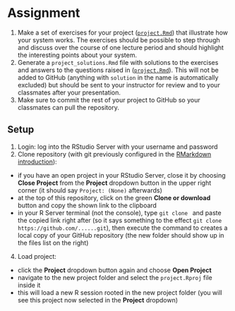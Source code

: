 # Assignment

 1. Make a set of exercises for your project ([`project.Rmd`](project.Rmd)) that illustrate how your system works. The exercises should be possible to step through and discuss over the course of one lecture period and should highlight the interesting points about your system.
 2. Generate a `project_solutions.Rmd` file with solutions to the exercises and answers to the questions raised in ([`project.Rmd`](project.Rmd)). This will not be added to GitHub (anything with `solution` in the name is automatically excluded) but should be sent to your instructor for review and to your classmates after your presentation.
 3. Make sure to commit the rest of your project to GitHub so your classmates can pull the repository.

## Setup

1. Login: log into the RStudio Server with your username and password
2. Clone repository (with git previously configured in the [RMarkdown introduction](../assignment-rmarkdown-intro/)):
  - if you have an open project in your RStudio Server, close it by choosing **Close Project** from the **Project** dropdown button in the upper right corner (it should say `Project: (None)` afterwards)
  - at the top of this repository, click on the green **Clone or download** button and copy the shown link to the clipboard
  - in your R Server terminal (not the console), type `git clone ` and paste the copied link right after (so it says something to the effect `git clone https://github.com/......git`), then execute the command to creates a local copy of your GitHub repository (the new folder should show up in the files list on the right)
4. Load project:
 - click the **Project** dropdown button again and choose **Open Project**
 - navigate to the new project folder and select the `project.Rproj` file inside it
 - this will load a new R session rooted in the new project folder (you will see this project now selected in the **Project** dropdown)
